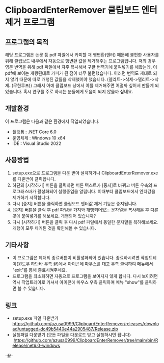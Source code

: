 # ClipboardEnterRemover 클립보드 엔터 제거 프로그램
## 프로그램의 목적
해당 프로그램은 논문 등 pdf 파일에서 카피할 때 행변환(엔터) 때문에 불편한 사용자를 위해 클립보드 내부에서 자동으로 행변환 값을 제거해주는 프로그램입니다.
저의 경우 영문 번역을 위해 pdf 파일에서 자주 복사해서 구글 번역기에 붙여넣기를 해왔는데, 이 pdf에 보이는 개행된대로 카피가 된 점이 너무 불편했습니다. 
이러면 번역도 제대로 되지 않기 때문에 따로 개행된 값들을 삭제했어야 했습니다. (델리트->삭제->델리트->삭제..(무한루프))
그래서 아예 클립보드 상에서 이를 제거해주면 어떨까 싶어서 만들게 되었습니다. 혹시 연구를 주로 하시는 분들에게 도움이 되지 않을까 싶네요. 

## 개발환경
이 프로그램은 다음과 같은 환경에서 작업되었습니다.
* 플랫폼 : .NET Core 6.0
* 운영체제 : Windows 10 x64
* IDE : Visual Studio 2022

## 사용방법
1. setup.exe으로 프로그램을 다운 받아 설치하거나 ClipboardEnterRemover.exe를 다운받아 클릭합니다.
2. 하단의 [시작하기] 버튼을 클릭하면 버튼 텍스트가 [중지]로 바뀌고 버튼 우측의 프로그래스바가 활성화되어 실행중임을 알립니다. 이때부터 클립보드에서 엔터값을 제거하기 시작합니다. 
3. 다시 [중지] 버튼을 클릭하면 클립보드 엔터값 제거 기능은 중지됩니다.
4. [중지] 버튼을 클릭 후 pdf 파일을 가져와 개행되어있는 문자열을 복사해본 후 다른 곳에 붙여넣기를 해보세요. 개행되어 있습니까?
5. 다시 [시작하기] 버튼을 클릭 후 다시 pdf 파일에서 동일한 문자열을 복하해보세요. 개행이 모두 제거된 것을 확인해볼 수 있습니다.

## 기타사항
* 이 프로그램은 헤더의 종료버튼이 비활성화되어 있습니다. 종료하시려면 작업트레이(윈도우 하단바 우측 끝)에서 아이콘에 마우스를 대고 우측 클릭하여 메뉴에서 "exit"를 통해 종료시켜주세요.
* 프로그램을 최소화하면 자동으로 프로그램을 보여지지 않게 합니다. 다시 보이려면 역시 작업트레이로 가셔서 아이콘에 마우스 우측 클릭하여 메뉴 "show"를 클릭하면 볼 수 있습니다.

## 링크
* setup.exe 파일 다운받기 https://github.com/azusa0999/ClipboardEnterRemover/releases/download/untagged-dc49b5440e44a2905487/Release.zip
* 실행파일 다운받기 (모든 파일을 다운로드 받고 실행하시면 됩니다) :https://github.com/azusa0999/ClipboardEnterRemover/tree/main/bin/Release/net6.0-windows

-끝-
